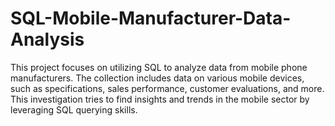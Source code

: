 # SQL-Mobile-Manufacturer-Data-Analysis
This project focuses on utilizing SQL to analyze data from mobile phone manufacturers. The collection includes data on various mobile devices, such as specifications, sales performance, customer evaluations, and more. This investigation tries to find insights and trends in the mobile sector by leveraging SQL querying skills.
